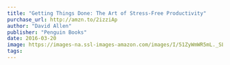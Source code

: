 ```yaml
---
title: "Getting Things Done: The Art of Stress-Free Productivity"
purchase_url: http://amzn.to/2izziAp
author: "David Allen"
publisher: "Penguin Books"
date: 2016-03-20
image: https://images-na.ssl-images-amazon.com/images/I/51ZyWmWR5mL._SL75_.jpg
tags:
---
```



